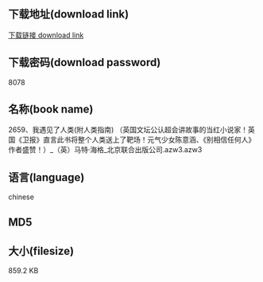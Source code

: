 ## 下载地址(download link)
[下载链接 download link](https://voluble-croquembouche-d321dc.netlify.app/?s=2659%E3%80%81%E6%88%91%E9%81%87%E8%A7%81%E4%BA%86%E4%BA%BA%E7%B1%BB%28%E9%99%84%E4%BA%BA%E7%B1%BB%E6%8C%87%E5%8D%97%29+%EF%BC%88%E8%8B%B1%E5%9B%BD%E6%96%87%E5%9D%9B%E5%85%AC%E8%AE%A4%E8%B6%85%E4%BC%9A%E8%AE%B2%E6%95%85%E4%BA%8B%E7%9A%84%E5%BD%93%E7%BA%A2%E5%B0%8F%E8%AF%B4%E5%AE%B6%EF%BC%81%E8%8B%B1%E5%9B%BD%E3%80%8A%E5%8D%AB%E6%8A%A5%E3%80%8B%E7%9B%B4%E8%A8%80%E6%AD%A4%E4%B9%A6%E5%B0%86%E6%95%B4%E4%B8%AA%E4%BA%BA%E7%B1%BB%E9%80%81%E4%B8%8A%E4%BA%86%E9%9D%B6%E5%9C%BA%EF%BC%81%E5%85%83%E6%B0%94%E5%B0%91%E5%A5%B3%E9%99%88%E6%84%8F%E6%B6%B5%E3%80%81%E3%80%8A%E5%88%AB%E7%9B%B8%E4%BF%A1%E4%BB%BB%E4%BD%95%E4%BA%BA%E3%80%8B%E4%BD%9C%E8%80%85%E7%9B%9B%E8%B5%9E%EF%BC%81%EF%BC%89_%EF%BC%88%E8%8B%B1%EF%BC%89%E9%A9%AC%E7%89%B9%C2%B7%E6%B5%B7%E6%A0%BC_%E5%8C%97%E4%BA%AC%E8%81%94%E5%90%88%E5%87%BA%E7%89%88%E5%85%AC%E5%8F%B8.azw3)

## 下载密码(download password)
8078

## 名称(book name)
2659、我遇见了人类(附人类指南) （英国文坛公认超会讲故事的当红小说家！英国《卫报》直言此书将整个人类送上了靶场！元气少女陈意涵、《别相信任何人》作者盛赞！）_（英）马特·海格_北京联合出版公司.azw3.azw3

## 语言(language)
chinese

## MD5


## 大小(filesize)
859.2 KB
